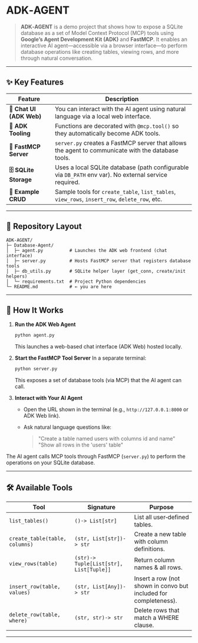 # ADK‑AGENT

> **ADK‑AGENT** is a demo project that shows how to expose a SQLite database as a set of Model Context Protocol (MCP) tools using **Google’s Agent Development Kit (ADK)** and **FastMCP**. It enables an interactive AI agent—accessible via a browser interface—to perform database operations like creating tables, viewing rows, and more through natural conversation.

---

## ✨ Key Features

| Feature                  | Description                                                                                           |
| ------------------------ | ----------------------------------------------------------------------------------------------------- |
| **💬 Chat UI (ADK Web)** | You can interact with the AI agent using natural language via a local web interface.                  |
| **🔌 ADK Tooling**       | Functions are decorated with `@mcp.tool()` so they automatically become ADK tools.                    |
| **📜 FastMCP Server**    | `server.py` creates a FastMCP server that allows the agent to communicate with the database tools.    |
| **🗄️ SQLite Storage**   | Uses a local SQLite database (path configurable via `DB_PATH` env var). No external service required. |
| **🧪 Example CRUD**      | Sample tools for `create_table`, `list_tables`, `view_rows`, `insert_row`, `delete_row`, etc.         |

---

## 📁 Repository Layout

```
ADK-AGENT/
├─ Database-Agent/
│  ├─ agent.py          # Launches the ADK web frontend (chat interface)
│  ├─ server.py         # Hosts FastMCP server that registers database tools
│  ├─ db_utils.py       # SQLite helper layer (get_conn, create/init helpers)
│  └─ requirements.txt  # Project Python dependencies
└─ README.md            # ← you are here
```

---

## 🚀 How It Works

1. **Run the ADK Web Agent**

   ```bash
   python agent.py
   ```

   This launches a web-based chat interface (ADK Web) hosted locally.

2. **Start the FastMCP Tool Server** In a separate terminal:

   ```bash
   python server.py
   ```

   This exposes a set of database tools (via MCP) that the AI agent can call.

3. **Interact with Your AI Agent**

   * Open the URL shown in the terminal (e.g., `http://127.0.0.1:8000` or ADK Web link).
   * Ask natural language questions like:

     > "Create a table named users with columns id and name" "Show all rows in the 'users' table"

The AI agent calls MCP tools through FastMCP (`server.py`) to perform the operations on your SQLite database.

---

## 🛠️ Available Tools

| Tool                           | Signature                               | Purpose                                                          |
| ------------------------------ | --------------------------------------- | ---------------------------------------------------------------- |
| `list_tables()`                | `()-> List[str]`                        | List all user‑defined tables.                                    |
| `create_table(table, columns)` | `(str, List[str])-> str`                | Create a new table with column definitions.                      |
| `view_rows(table)`             | `(str)-> Tuple[List[str], List[Tuple]]` | Return column names & all rows.                                  |
| `insert_row(table, values)`    | `(str, List[Any])-> str`                | Insert a row (not shown in convo but included for completeness). |
| `delete_row(table, where)`     | `(str, str)-> str`                      | Delete rows that match a WHERE clause.                           |

---
